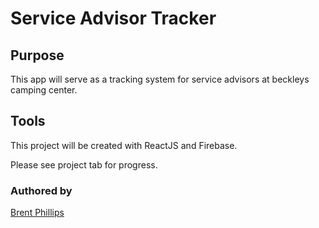 # Service Advisor Tracker

## Purpose
This app will serve as a tracking system for service advisors at beckleys camping center.

## Tools
This project will be created with ReactJS and Firebase.

Please see project tab for progress.

### Authored by
[Brent Phillips](https://github.com/webdevbrent)
